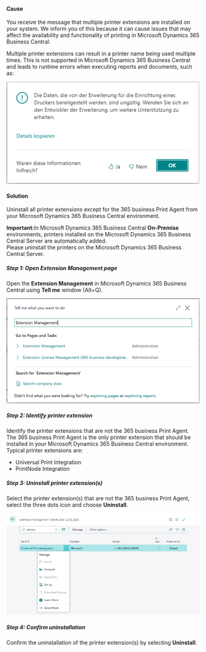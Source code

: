 #### Cause

You receive the message that multiple printer extensions are installed on your system. We inform you of this because it can cause issues that may affect the availability and functionality of printing in Microsoft Dynamics 365 Business Central.

Multiple printer extensions can result in a printer name being used multiple times. This is not supported in Microsoft Dynamics 365 Business Central and leads to runtime errors when executing reports and documents, such as:

![Error message due to multiple printer extensions](/assets/images/365-business-print-agent/6b6ff532-4054-48af-9a6a-625d224d6fee.png)

#### Solution

Uninstall all printer extensions except for the 365 business Print Agent from your Microsoft Dynamics 365 Business Central environment.

<div class="alert alert-warn">
    <i class="fa-solid fa-triangle-exclamation"></i> <strong>Important:</strong>In Microsoft Dynamics 365 Business Central <strong>On-Premise</strong> environments, printers installed on the Microsoft Dynamics 365 Business Central Server are automatically added.<br>Please uninstall the printers on the Microsoft Dynamics 365 Business Central Server.
</div>

##### Step 1: Open Extension Management page

Open the **Extension Management** in Microsoft Dynamics 365 Business Central using **Tell me** window (Alt+Q).

![Extension Management page in Tell me window](/assets/images/365-business-print-agent/9e977878-0149-4d1b-9b43-27d176297c2c.png)

##### Step 2: Identify printer extension

Identify the printer extensions that are not the 365 business Print Agent. The 365 business Print Agent is the only printer extension that should be installed in your Microsoft Dynamics 365 Business Central environment. Typical printer extensions are:

 - Universal Print Integration
 - PrintNode Integration

##### Step 3: Uninstall printer extension(s)

Select the printer extension(s) that are not the 365 business Print Agent, select the three dots icon and choose **Uninstall**.

![Uninstall extension](/assets/images/365-business-print-agent/c58ed913-44db-4ecd-834a-fa68a29edd8b.png)

##### Step 4: Confirm uninstallation

Confirm the uninstallation of the printer extension(s) by selecting **Uninstall**.

